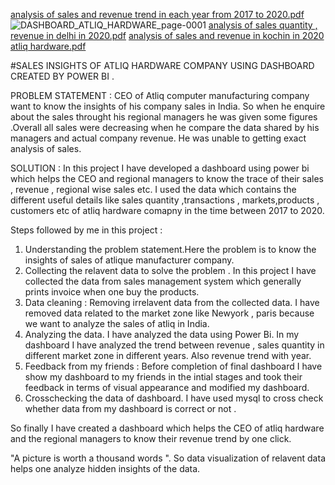 
[analysis of sales and revenue trend in each year from 2017 to 2020.pdf](https://github.com/SAIROHANRACHAMALLA/DASHBOARD_POWER_BI/files/12586934/analysis.of.sales.and.revenue.trend.in.each.year.from.2017.to.2020.pdf)
![DASHBOARD_ATLIQ_HARDWARE_page-0001](https://github.com/SAIROHANRACHAMALLA/DASHBOARD_POWER_BI/assets/144776766/ecf853ef-be04-450b-b22f-bc30257ef1c5)
[analysis of sales quantity  , revenue in delhi in 2020.pdf](https://github.com/SAIROHANRACHAMALLA/DASHBOARD_POWER_BI/files/12587141/analysis.of.sales.quantity.revenue.in.delhi.in.2020.pdf)
[analysis of sales and revenue in kochin in 2020 atliq hardware.pdf](https://github.com/SAIROHANRACHAMALLA/DASHBOARD_POWER_BI/files/12587152/analysis.of.sales.and.revenue.in.kochin.in.2020.atliq.hardware.pdf)




#SALES  INSIGHTS OF ATLIQ HARDWARE COMPANY USING DASHBOARD CREATED BY POWER BI .  

PROBLEM STATEMENT : CEO of Atliq computer manufacturing company want to know the insights of his company sales in India. So when he enquire about the sales throught his regional managers he was given some figures .Overall all sales were decreasing when he compare the data shared by his managers and actual company revenue. He was unable to getting exact analysis of sales. 

SOLUTION : In this project I have developed a dashboard using power bi which helps the CEO and regional managers to know the trace of their sales , revenue , regional wise sales etc. I used the data which contains the different useful details like sales quantity ,transactions , markets,products , customers etc of atliq hardware comapny in the time between 2017 to 2020.

Steps followed by me in this project :

1) Understanding the problem statement.Here the problem is to know the insights of sales of atlique manufacturer company.
2) Collecting the relavent data to solve the problem . In this project I have collected the data from sales management system which generally prints invoice when one buy the products.
3) Data cleaning : Removing irrelavent data from the collected data. I have removed data related to the market zone like Newyork , paris because we want to analyze the sales of atliq in India.
4) Analyzing the data. I have analyzed the data using Power Bi. In my dashboard I have analyzed the trend between revenue , sales quantity in different market zone in different years. Also revenue trend with year.
5) Feedback from my friends : Before completion of final dashboard I have show my dashboard to my friends in the intial stages and took their feedback in  terms of visual appearance and modified my dashboard.
6) Crosschecking the data of dashboard. I have used mysql to cross check whether  data from my dashboard is correct or not .

So finally I have created a dashboard which helps the CEO of atliq hardware and the regional managers to know their revenue trend by one click.

"A picture is worth a thousand words ". So data visualization of relavent data helps one analyze hidden insights of the data. 
